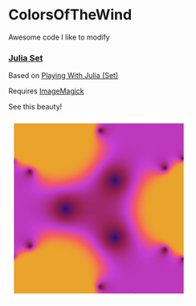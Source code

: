 # ColorsOfTheWind

Awesome code I like to modify

### [Julia Set](https://github.com/ArtieLadie/ColorsOfTheWind/tree/master/JuliaSet)

Based on [Playing With Julia (Set)](https://fronkonstin.com/2016/05/17/playing-with-julia-set/)

Requires [ImageMagick](https://www.imagemagick.org/script/download.php)

See this beauty!

![Julia Set](https://github.com/ArtieLadie/ColorsOfTheWind/blob/master/JuliaSet/julia.gif)

